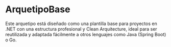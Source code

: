 # ArquetipoBase
Este arquetipo está diseñado como una plantilla base para proyectos en .NET con una estructura profesional y Clean Arquitecture, ideal para ser reutilizada y adaptada fácilmente a otros lenguajes como Java (Spring Boot) o Go.
